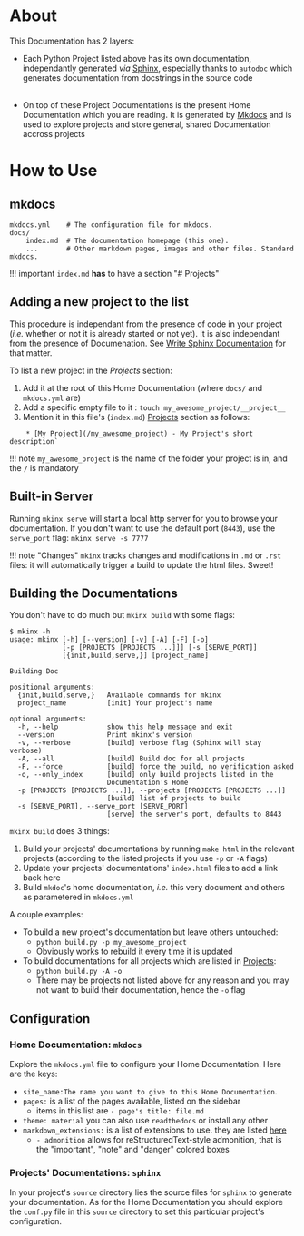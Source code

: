 # About

This Documentation has 2 layers:

* Each Python Project listed above has its own documentation, independantly generated _via_ [Sphinx](http://www.sphinx-doc.org/en/master/), especially thanks to `autodoc` which generates documentation from docstrings in the source code
</br></br>

* On top of these Project Documentations is the present Home Documentation which you are reading. It is generated by [Mkdocs](http://www.mkdocs.org) and is used to explore projects and store general, shared Documentation accross projects


# How to Use

## mkdocs

    mkdocs.yml    # The configuration file for mkdocs.
    docs/
        index.md  # The documentation homepage (this one).
        ...       # Other markdown pages, images and other files. Standard mkdocs.

!!! important
    `index.md` **has** to have a section "# Projects"

## Adding a new project to the list

This procedure is independant from the presence of code in your project (_i.e._ whether or not it is already started or not yet). It is also independant from the presence of Documenation. See [Write Sphinx Documentation](documentation) for that matter. 

To list a new project in the *Projects* section:

1. Add it at the root of this Home Documentation (where `docs/` and `mkdocs.yml` are)
2. Add a specific empty file to it : `touch my_awesome_project/__project__`
3. Mention it in this file's (`index.md`) [Projects](#projects) section as follows:
```
    * [My Project](/my_awesome_project) - My Project's short description`
```

!!! note 
    `my_awesome_project` is the name of the folder your project is in, and the `/` is mandatory

## Built-in Server

Running `mkinx serve` will start a local http server for you to browse your documentation. If you don't want to use the default port (`8443`), use the `serve_port` flag: `mkinx serve -s 7777`

!!! note "Changes"
    `mkinx` tracks changes and modifications in `.md` or `.rst` files: it will automatically trigger a build to update the html files. Sweet!

## Building the Documentations

You don't have to do much but `mkinx build` with some flags:

```
$ mkinx -h
usage: mkinx [-h] [--version] [-v] [-A] [-F] [-o]
             [-p [PROJECTS [PROJECTS ...]]] [-s [SERVE_PORT]]
             [{init,build,serve,}] [project_name]

Building Doc

positional arguments:
  {init,build,serve,}   Available commands for mkinx
  project_name          [init] Your project's name

optional arguments:
  -h, --help            show this help message and exit
  --version             Print mkinx's version
  -v, --verbose         [build] verbose flag (Sphinx will stay verbose)
  -A, --all             [build] Build doc for all projects
  -F, --force           [build] force the build, no verification asked
  -o, --only_index      [build] only build projects listed in the
                        Documentation's Home
  -p [PROJECTS [PROJECTS ...]], --projects [PROJECTS [PROJECTS ...]]
                        [build] list of projects to build
  -s [SERVE_PORT], --serve_port [SERVE_PORT]
                        [serve] the server's port, defaults to 8443
```

`mkinx build` does 3 things:

1. Build your projects' documentations by running `make html` in the relevant projects (according to the listed projects if you use `-p` or `-A` flags)
2. Update your projects' documentations' `index.html` files to add a link back here
3. Build `mkdoc`'s home documentation, _i.e._ this very document and others as parametered in `mkdocs.yml`

A couple examples:

* To build a new project's documentation but leave others untouched:
    * `python build.py -p my_awesome_project`
    * Obviously works to rebuild it every time it is updated
* To build documentations for all projects which are listed in [Projects](#projects):
    * `python build.py -A -o`
    * There may be projects not listed above for any reason and you may not want to build their documentation, hence the `-o` flag

## Configuration

### Home Documentation: `mkdocs`

Explore the `mkdocs.yml` file to configure your Home Documentation. Here are the keys:

* `site_name:The name you want to give to this Home Documentation`.
* `pages:` is a list of the pages available, listed on the sidebar
    * items in this list are `- page's title: file.md`
* `theme: material` you can also use `readthedocs` or install any other
* `markdown_extensions:` is a list of extensions to use. they are listed [here](https://python-markdown.github.io/extensions/#officially-supported-extensions)
    * `- admonition` allows for reStructuredText-style admonition, that is the "important", "note" and "danger" colored boxes

### Projects' Documentations: `sphinx`

In your project's `source` directory lies the source files for `sphinx` to generate your documentation. As for the Home Documentation you should explore the `conf.py` file in this `source` directory to set this particular project's configuration. 